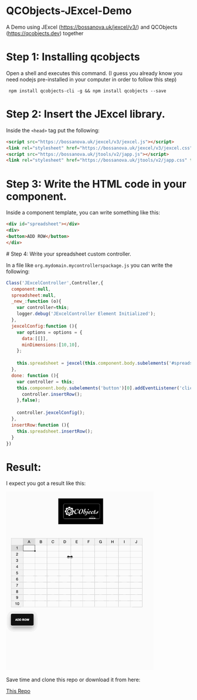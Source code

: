 # QCObjects-JExcel-Demo
A Demo using JExcel (https://bossanova.uk/jexcel/v3/) and QCObjects (https://qcobjects.dev) together

# Step 1: Installing qcobjects

Open a shell and executes this command. (I guess you already know you need nodejs pre-installed in your computer in order to follow this step)

```shell
 npm install qcobjects-cli -g && npm install qcobjects --save
```

# Step 2: Insert the JExcel library.

Inside the ```<head>``` tag put the following:

```html
<script src="https://bossanova.uk/jexcel/v3/jexcel.js"></script>
<link rel="stylesheet" href="https://bossanova.uk/jexcel/v3/jexcel.css" type="text/css" />
<script src="https://bossanova.uk/jtools/v2/japp.js"></script>
<link rel="stylesheet" href="https://bossanova.uk/jtools/v2/japp.css" type="text/css" />

```

# Step 3: Write the HTML code in your component.

Inside a component template, you can write something like this:

```html
<div id="spreadsheet"></div>
<div>
<button>ADD ROW</button>
</div>

```

# Step 4: Write your spreadsheet custom controller.

In a file like ```org.mydomain.mycontrollerspackage.js``` you can write the following:

```javascript
Class('JExcelController',Controller,{
  component:null,
  spreadsheet:null,
  _new_:function (o){
    var controller=this;
    logger.debug('JExcelController Element Initialized');
  },
  jexcelConfig:function (){
    var options = options = {
      data:[[]],
      minDimensions:[10,10],
    };

    this.spreadsheet = jexcel(this.component.body.subelements('#spreadsheet')[0], options);
  },
  done: function (){
    var controller = this;
    this.component.body.subelements('button')[0].addEventListener('click',function (){
      controller.insertRow();
    },false);

    controller.jexcelConfig();
  },
  insertRow:function (){
    this.spreadsheet.insertRow();
  }
})
```

# Result:

I expect you got a result like this:

![Demo QCObjects JExcel](img/QCObjects-JExcel-Demo.gif)

Save time and clone this repo or download it from here:

[This Repo](https://github.com/QuickCorp/QCObjects-JExcel-Demo.git)
